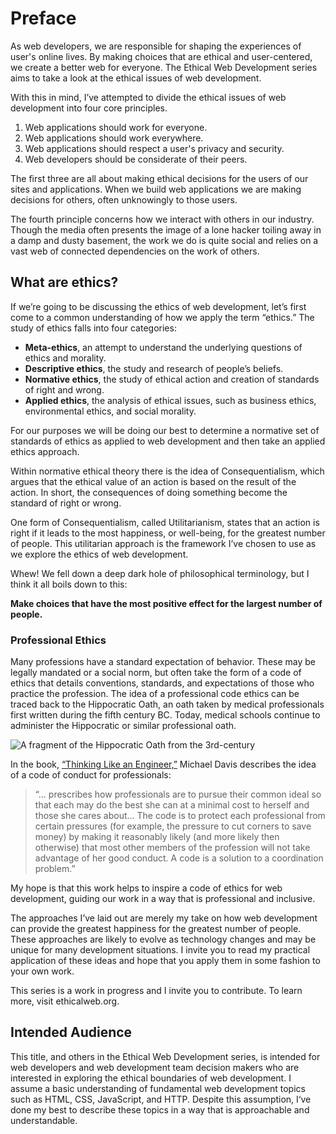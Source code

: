 # Preface

As web developers, we are responsible for shaping the experiences of user's online lives. By making choices that are ethical and user-centered, we create a better web for everyone. The Ethical Web Development series aims to take a look at the ethical issues of web development.

With this in mind, I’ve attempted to divide the ethical issues of web development into four core principles.

1. Web applications should work for everyone.
2. Web applications should work everywhere.
3. Web applications should respect a user's privacy and security.
4. Web developers should be considerate of their peers.

The first three are all about making ethical decisions for the users of our sites and applications. When we build web applications we are making decisions for others, often unknowingly to those users.

The fourth principle concerns how we interact with others in our industry. Though the media often presents the image of a lone hacker toiling away in a damp and dusty basement, the work we do is quite social and relies on a vast web of connected dependencies on the work of others.

## What are ethics?

If we’re going to be discussing the ethics of web development, let’s first come to a common understanding of how we apply the term “ethics.” The study of ethics falls into four categories:

- **Meta-ethics**, an attempt to understand the underlying questions of ethics and morality.
- **Descriptive ethics**, the study and research of people’s beliefs.
- **Normative ethics**, the study of ethical action and creation of standards of right and wrong.
- **Applied ethics**, the analysis of ethical issues, such as business ethics, environmental ethics, and social morality.

For our purposes we will be doing our best to determine a normative set of standards of ethics as applied to web development and then take an applied ethics approach.

Within normative ethical theory there is the idea of Consequentialism, which argues that the ethical value of an action is based on the result of the action. In short, the consequences of doing something become the standard of right or wrong.

One form of Consequentialism, called Utilitarianism, states that an action is right if it leads to the most happiness, or well-being, for the greatest number of people. This utilitarian approach is the framework I’ve chosen to use as we explore the ethics of web development.

Whew! We fell down a deep dark hole of philosophical terminology, but I think it all boils down to this:

**Make choices that have the most positive effect for the largest number of people.**


### Professional Ethics

Many professions have a standard expectation of behavior. These may be legally mandated or a social norm, but often take the form of a code of ethics that details conventions, standards, and expectations of those who practice the profession. The idea of a professional code ethics can be traced back to the Hippocratic Oath, an oath taken by medical professionals first written during the fifth century BC. Today, medical schools continue to administer the Hippocratic or similar professional oath.

![A fragment of the Hippocratic Oath from the 3rd-century](img/Hippocratic_oath.jpg)

In the book, [“Thinking Like an Engineer,”](http://ethics.iit.edu/publication/md_te.html) Michael Davis describes the idea of a code of conduct for professionals:

> “… prescribes how professionals are to pursue their common ideal so that each may do the best she can at a minimal cost to herself and those she cares about… The code is to protect each professional from certain pressures (for example, the pressure to cut corners to save money) by making it reasonably likely (and more likely then otherwise) that most other members of the profession will not take advantage of her good conduct. A code is a solution to a coordination problem.”

My hope is that this work helps to inspire a code of ethics for web development, guiding our work in a way that is professional and inclusive.

The approaches I’ve laid out are merely my take on how web development can provide the greatest happiness for the greatest number of people. These approaches are likely to evolve as technology changes and may be unique for many development situations. I invite you to read my practical application of these ideas and hope that you apply them in some fashion to your own work.

This series is a work in progress and I invite you to contribute. To learn more, visit ethicalweb.org.

## Intended Audience

This title, and others in the Ethical Web Development series, is intended for web developers and web development team decision makers who are interested in exploring the ethical boundaries of web development. I assume a basic understanding of fundamental web development topics such as HTML, CSS, JavaScript, and HTTP. Despite this assumption, I‘ve done my best to describe these topics in a way that is approachable and understandable.
